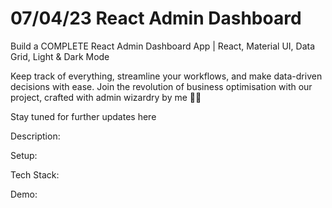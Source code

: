 # 07/04/23 React Admin Dashboard

Build a COMPLETE React Admin Dashboard App | React, Material UI, Data Grid, Light & Dark Mode

Keep track of everything, streamline your workflows, and make data-driven decisions with ease. Join the revolution of business optimisation with our project, crafted with admin wizardry by me 🧙‍♂️

Stay tuned for further updates here

Description:

Setup:

Tech Stack:

Demo:
